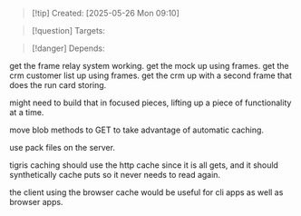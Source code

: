 
>[!tip] Created: [2025-05-26 Mon 09:10]

>[!question] Targets: 

>[!danger] Depends: 

get the frame relay system working.
get the mock up using frames. 
get the crm customer list up using frames. 
get the crm up with a second frame that does the run card storing.

might need to build that in focused pieces, lifting up a piece of functionality at a time.

move blob methods to GET to take advantage of automatic caching.

use pack files on the server.

tigris caching should use the http cache since it is all gets, and it should synthetically cache puts so it never needs to read again.

the client using the browser cache would be useful for cli apps as well as browser apps.